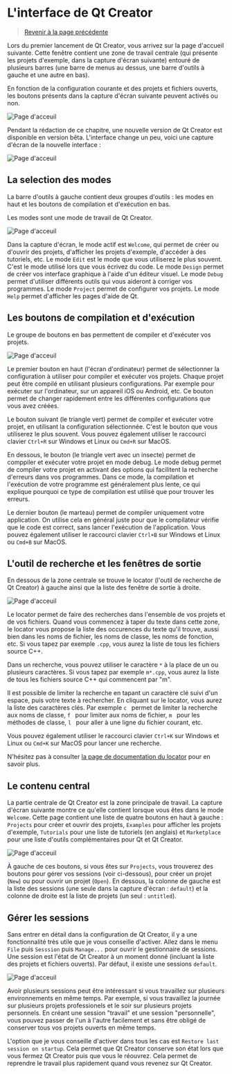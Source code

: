 
# L'interface de Qt Creator

> [Revenir à la page précédente](README.md)

Lors du premier lancement de Qt Creator, vous arrivez sur la page d'accueil suivante. Cette fenêtre contient une zone de travail
centrale (qui présente les projets d'exemple, dans la capture d'écran suivante) entouré de plusieurs barres (une barre de menus au dessus,
une barre d'outils à gauche et une autre en bas).

En fonction de la configuration courante et des projets et fichiers ouverts, les boutons présents dans la capture d'écran suivante
peuvent activés ou non.

![Page d'acceuil](images/qtc_01.png)

Pendant la rédaction de ce chapitre, une nouvelle version de Qt Creator est disponible en version bêta. L'interface change un peu, voici une
capture d'écran de la nouvelle interface :

![Page d'acceuil](images/qtc_07.png)

## La selection des modes

La barre d'outils à gauche contient deux groupes d'outils : les modes en haut et les boutons de compilation et d'exécution en bas.

Les modes sont une mode de travail de Qt Creator.

![Page d'acceuil](images/qtc_02.png)

Dans la capture d'écran, le mode actif est `Welcome`, qui permet de créer ou d'ouvrir
des projets, d'afficher les projets d'exemple, d'accéder à des tutoriels, etc. Le mode `Edit` est le mode que vous utiliserez le plus
souvent. C'est le mode utilisé lors que vous écrivez du code. Le mode `Design` permet de créer vos interface graphique à l'aide d'un
éditeur visuel. Le mode `Debug` permet d'utiliser différents outils qui vous aideront à corriger vos programmes. Le mode `Project` permet
de configurer vos projets. Le mode `Help` permet d'afficher les pages d'aide de Qt.

## Les boutons de compilation et d'exécution

Le groupe de boutons en bas permettent de compiler et d'exécuter vos projets.

![Page d'acceuil](images/qtc_03.png)

Le premier bouton en haut (l'écran d'ordinateur) permet de sélectionner la configuration à utiliser pour compiler et exécuter vos projets. 
Chaque projet peut être compilé en utilisant plusieurs configurations. Par exemple pour exécuter sur l'ordinateur, sur un appareil iOS ou 
Android, etc. Ce bouton permet de changer rapidement entre les différentes configurations que vous avez créées.

Le bouton suivant (le triangle vert) permet de compiler et exécuter votre projet, en utilisant la configuration sélectionnée. C'est le bouton
que vous utiliserez le plus souvent. Vous pouvez également utiliser le raccourci clavier `Ctrl+R` sur Windows et Linux ou `Cmd+R` sur MacOS.

En dessous, le bouton (le triangle vert avec un insecte) permet de comppiler et exécuter votre projet en mode debug. Le mode debug permet
de compiler votre projet en activant des options qui facilitent la recherche d'erreurs dans vos programmes. Dans ce mode, la compilation et
l'exécution de votre programme est généralement plus lente, ce qui explique pourquoi ce type de compilation est utilisé que pour trouver les
erreurs.

Le dernier bouton (le marteau) permet de compiler uniquement votre application. On utilise cela en général juste pour que le compilateur
vérifie que le code est correct, sans lancer l'exécution de l'application. Vous pouvez également utiliser le raccourci clavier `Ctrl+B` 
sur Windows et Linux ou `Cmd+B` sur MacOS.

## L'outil de recherche et les fenêtres de sortie

En dessous de la zone centrale se trouve le locator (l'outil de recherche de Qt Creator) à gauche ainsi que la liste des fenêtre de sortie
à droite.

![Page d'acceuil](images/qtc_04.png)

Le locator permet de faire des recherches dans l'ensemble de vos projets et de vos fichiers. Quand vous commencez à taper du texte
dans cette zone, le locator vous propose la liste des occurences du texte qu'il trouve, aussi bien dans les noms de fichier, les
noms de classe, les noms de fonction, etc. Si vous tapez par exemple `.cpp`, vous aurez la liste de tous les fichiers source C++.

Dans un recherche, vous pouvez utiliser le caractère `*` à la place de un ou plusieurs caractères. Si vous tapez par exemple 
`m*.cpp`, vous aurez la liste de tous les fichiers source C++ qui commencent par "m".

Il est possible de limiter la recherche en tapant un caractère clé suivi d'un espace, puis votre texte à rechercher. En cliquant sur
le locator, vous aurez la liste des caractères clés. Par exemple `c ` permet de limiter la recherche aux noms de classe, `f ` pour limiter
aux noms de fichier, `m ` pour les méthodes de classe, `l ` pour aller à une ligne du fichier courant, etc.

Vous pouvez également utiliser le raccourci clavier `Ctrl+K` sur Windows et Linux ou `Cmd+K` sur MacOS pour lancer une recherche.

N'hésitez pas à consulter [la page de documentation du locator](https://doc.qt.io/qtcreator/creator-editor-locator.html) pour en savoir plus.

## Le contenu central

La partie centrale de Qt Creator est la zone principale de travail. La capture d'écran suivante montre ce qu'elle contient lorsque
vous êtes dans le mode `Welcome`. Cette page contient une liste de quatre boutons en haut à gauche : `Projects` pour créer et ouvrir
des projets, `Examples` pour afficher les projets d'exemple, `Tutorials` pour une liste de tutoriels (en anglais) et `Marketplace`
pour une liste d'outils complémentaires pour Qt et Qt Creator.

![Page d'acceuil](images/qtc_05.png)

À gauche de ces boutons, si vous êtes sur `Projects`, vous trouverez des boutons pour gérer vos sessions (voir ci-dessous), pour
créer un projet (`New`) ou pour ouvrir un projet (`Open`). En dessous, la colonne de gauche est la liste des sessions (une seule 
dans la capture d'écran : `default`) et la colonne de droite est la liste de projets (un seul : `untitled`).

## Gérer les sessions

Sans entrer en détail dans la configuration de Qt Creator, il y a une fonctionnalité très utile que je vous conseille d'activer.
Allez dans le menu `File` puis `Sesssion` puis `Manage...` pour ouvrir le gestionnaire de sessions. Une session est l'état de
Qt Creator à un moment donné (incluant la liste des projets et fichiers ouverts). Par défaut, il existe une sessions `default`.

![Page d'acceuil](images/qtc_06.png)

Avoir plusieurs sessions peut être intéressant si vous travaillez sur plusieurs environnements en même temps. Par exemple, si
vous travaillez la journée sur plusieurs projets professionels et le soir sur plusieurs projets personnels. En créant une session
"travail" et une session "personnelle", vous pouvez passer de l'un à l'autre facilement et sans être obligé de conserver tous vos 
projets ouverts en même temps.

L'option que je vous conseille d'activer dans tous les cas est `Restore last session on startup`. Cela permet que Qt Creator
conserve son état lors que vous fermez Qt Creator puis que vous le réouvrez. Cela permet de reprendre le travail plus rapidement
quand vous revenez sur Qt Creator.
